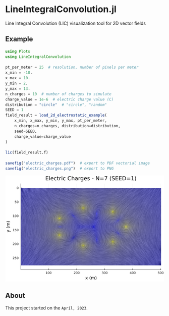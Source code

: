 # LineIntegralConvolution.jl

Line Integral Convolution (LIC) visualization tool for 2D vector fields

## Example

```julia
using Plots
using LineIntegralConvolution

pt_per_meter = 25  # resolution, number of pixels per meter
x_min = -10.
x_max = 10.
y_min = 2.
y_max = 13.
n_charges = 10  # number of charges to simulate
charge_value = 1e-6  # electric charge value (C)
distribution = "circle"  # "circle", "random"
SEED = 1
field_result = load_2d_electrostatic_example(
    x_min, x_max, y_min, y_max, pt_per_meter,
    n_charges=n_charges, distribution=distribution,
    seed=SEED,
    charge_value=charge_value
)

lic(field_result.f)

savefig("electric_charges.pdf")  # export to PDF vectorial image
savefig("electric_charges.png")  # export to PNG
```

![png](data/electric_charges.png)

## About

This project started on the `April, 2023`.
